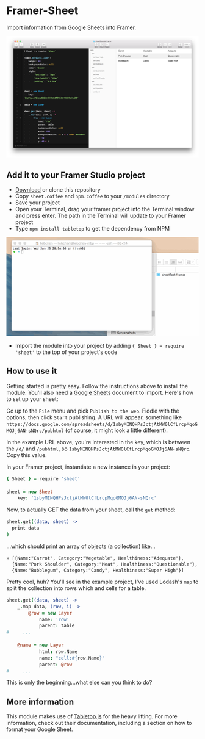 # Framer-Sheet

Import information from Google Sheets into Framer.

![Sheets](img/screenshot.png)

## Add it to your Framer Studio project

 * [Download](https://github.com/andrewliebchen/framer-chat/archive/master.zip) or clone this repository
 * Copy `sheet.coffee` and `npm.coffee` to your `/modules` directory
 * Save your project
 * Open your Terminal, drag your framer project into the Terminal window and press enter. The path in the Terminal will update to your Framer project
 * Type `npm install tabletop` to get the dependency from NPM

![Install](img/install.gif)

 * Import the module into your project by adding `{ Sheet } = require 'sheet'` to the top of your project's code

## How to use it

Getting started is pretty easy. Follow the instructions above to install the module. You'll also need a [Google Sheets](http://drive.google.com/) document to import. Here's how to set up your sheet:

Go up to the `File` menu and pick `Publish to the web`. Fiddle with the options, then click `Start` publishing. A URL will appear, something like `https://docs.google.com/spreadsheets/d/1sbyMINQHPsJctjAtMW0lCfLrcpMqoGMOJj6AN-sNQrc/pubhtml` (of course, it might look a little different).

In the example URL above, you're interested in the key, which is between the `/d/` and `/pubhtml`, so `1sbyMINQHPsJctjAtMW0lCfLrcpMqoGMOJj6AN-sNQrc`. Copy this value.

In your Framer project, instantiate a new instance in your project:

```coffeescript
{ Sheet } = require 'sheet'

sheet = new Sheet
	key: '1sbyMINQHPsJctjAtMW0lCfLrcpMqoGMOJj6AN-sNQrc'
```

Now, to actually GET the data from your sheet, call the `get` method:

```coffeescript
sheet.get((data, sheet) ->
  print data
)
```

...which should print an array of objects (a collection) like...

```
» [{Name:"Carrot", Category:"Vegetable", Healthiness:"Adequate"},
  {Name:"Pork Shoulder", Category:"Meat", Healthiness:"Questionable"},
  {Name:"Bubblegum", Category:"Candy", Healthiness:"Super High"}]
```

Pretty cool, huh? You'll see in the example project, I've used Lodash's `map` to split the collection into rows which and cells for a table.

```coffeescript
sheet.get((data, sheet) ->
	_.map data, (row, i) ->
		@row = new Layer
			name: 'row'
			parent: table
#     ...

    @name = new Layer
			html: row.Name
			name: "cell:#{row.Name}"
			parent: @row
#     ...
```

This is only the beginning...what else can you think to do?

## More information

This module makes use of [Tabletop.js](https://github.com/jsoma/tabletop) for the heavy lifting. For more information, check out their documentation, including a section on how to format your Google Sheet.
